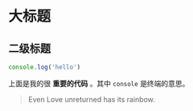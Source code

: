 # 大标题

## 二级标题

```js
console.log('hello')
```

上面是我的很 **重要的代码** 。其中 `console` 是终端的意思。

> Even Love unreturned has its rainbow.
